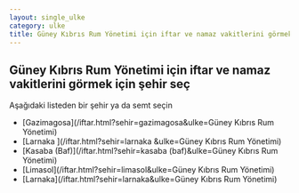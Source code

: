 ```yaml
---
layout: single_ulke
category: ulke
title: Güney Kıbrıs Rum Yönetimi için iftar ve namaz vakitlerini görmek için şehir seç
---
```



## Güney Kıbrıs Rum Yönetimi için iftar ve namaz vakitlerini görmek için şehir seç

Aşağıdaki listeden bir şehir ya da semt seçin


* [Gazimagosa](/iftar.html?sehir=gazimagosa&ulke=Güney Kıbrıs Rum Yönetimi)
* [Larnaka ](/iftar.html?sehir=larnaka &ulke=Güney Kıbrıs Rum Yönetimi)
* [Kasaba (Baf)](/iftar.html?sehir=kasaba (baf)&ulke=Güney Kıbrıs Rum Yönetimi)
* [Limasol](/iftar.html?sehir=limasol&ulke=Güney Kıbrıs Rum Yönetimi)
* [Larnaka](/iftar.html?sehir=larnaka&ulke=Güney Kıbrıs Rum Yönetimi)
